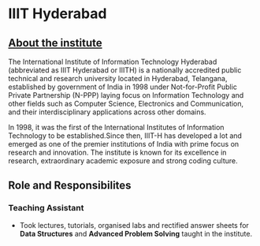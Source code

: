 # IIIT Hyderabad

<h2><a href="https://www.iiit.ac.in/" target="_top">About the institute</a></h2>

The International Institute of Information Technology Hyderabad (abbreviated as IIIT Hyderabad or IIITH) is a nationally accredited public technical and research university located in Hyderabad, Telangana, established by government of India in 1998 under Not-for-Profit Public Private Partnership (N-PPP) laying focus on Information Technology and other fields such as Computer Science, Electronics and Communication, and their interdisciplinary applications across other domains.

In 1998, it was the first of the International Institutes of Information Technology to be established.Since then, IIIT-H has developed a lot and emerged as one of the premier institutions of India with prime focus on research and innovation. The institute is known for its excellence in research, extraordinary academic exposure and strong coding culture.

## Role and Responsibilites

### Teaching Assistant

- Took lectures, tutorials, organised labs and rectified answer sheets for **Data Structures** and **Advanced Problem Solving** taught in the institute.
